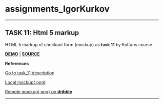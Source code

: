# assignments_IgorKurkov

<hr>


## TASK 11: Html 5 markup

HTML 5 markup of checkout form (mockup) as **task 11** by Kottans course

[**DEMO**](https://igorkurkov.github.io/checkout-form-mockup/) | [**SOURCE**](https://github.com/IgorKurkov/checkout-form-mockup)


**References**

[Go to task_11 description](https://github.com/kottans/frontend/blob/master/test11.md)

[Local mockup(.png)](task_11/checkout-preview_2x.png)

[Remote mockup(.png) on **dribble**](https://dribbble.com/shots/1322677-Checkout-Page/attachments/186093)
<hr>